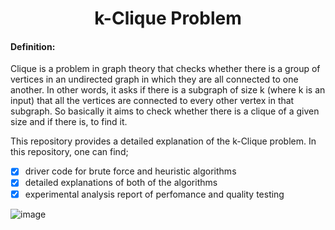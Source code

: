 <h1 align="center"> k-Clique Problem </h1>

#### Definition: 
Clique is a problem in graph theory that checks whether there is a group of vertices in an
undirected graph in which they are all connected to one another. In other words, it asks if there is
a subgraph of size k (where k is an input) that all the vertices are connected to every other vertex
in that subgraph. So basically it aims to check whether there is a clique of a given size and if
there is, to find it.

This repository provides a detailed explanation of the k-Clique problem.
In this repository, one can find;
- [x] driver code for brute force and heuristic algorithms
- [x] detailed explanations of both of the algorithms
- [x] experimental analysis report of perfomance and quality testing

![image](https://github.com/kaanadalilar/CS301-Algorithms-k_Clique_Problem/assets/115321382/e60266b8-161e-4467-8fd3-d0b10c4a731f)
